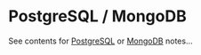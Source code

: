 # PostgreSQL / MongoDB

See contents for [PostgreSQL](postgresql-on-ubuntu/) or [MongoDB](new-mongodb/) notes...

